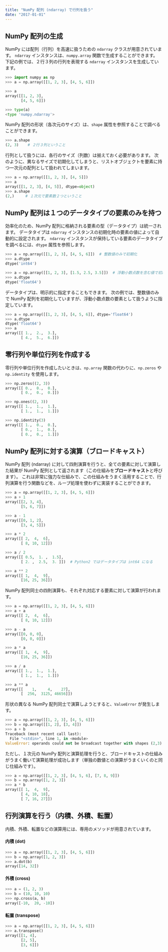 ```yaml
---
title: "NumPy 配列 (ndarray) で行列を扱う"
date: "2017-01-01"
---
```



NumPy 配列の生成
----

NumPy には配列（行列）を高速に扱うための `ndarray` クラスが用意されています。
`ndarray` インスタンスは、`numpy.array` 関数で生成することができます。
下記の例では、２行３列の行列を表現する `ndarray` インスタンスを生成しています。

~~~ python
>>> import numpy as np
>>> a = np.array([[1, 2, 3], [4, 5, 6]])

>>> a
array([[1, 2, 3],
       [4, 5, 6]])

>>> type(a)
<type 'numpy.ndarray'>
~~~

NumPy 配列の形状（各次元のサイズ）は、`shape` 属性を参照することで調べることができます。

~~~ python
>>> a.shape
(2, 3)    # ２行３列ということ
~~~

行列として扱うには、各行のサイズ（列数）は揃えておく必要があります。
次のように、異なるサイズで初期化してしまうと、リストオブジェクトを要素に持つ一次元の配列として扱われてしまいます。

~~~ python
>>> a = np.array([[1, 2, 3], [4, 5]])
>>> a
array([[1, 2, 3], [4, 5]], dtype=object)
>>> a.shape
(2,)     # １次元で要素数２つということ
~~~


NumPy 配列は１つのデータタイプの要素のみを持つ
----

効率化のため、NumPy 配列に格納される要素の型（データタイプ）は統一されます。
データタイプは `ndarray` インスタンスの初期化時の要素の値によって自動的に設定されます。
`ndarray` インスタンスが保持している要素のデータタイプを調べるには、`dtype` 属性を参照します。

~~~ python
>>> a = np.array([[1, 2, 3], [4, 5, 6]])  # 整数値のみで初期化
>>> a.dtype
dtype('int64')

>>> a = np.array([[1, 2, 3], [1.5, 2.5, 3.5]])  # 浮動小数点数を含む値で初期化
>>> a.dtype
dtype('float64')
~~~

データタイプは、明示的に指定することもできます。
次の例では、整数値のみで NumPy 配列を初期化していますが、浮動小数点数の要素として扱うように指定しています。

~~~ python
>>> a = np.array([[1, 2, 3], [4, 5, 6]], dtype='float64')
>>> a.dtype
dtype('float64')
>>> a
array([[ 1.,  2.,  3.],
       [ 4.,  5.,  6.]])
~~~


零行列や単位行列を作成する
----

零行列や単位行列を作成したいときは、`np.array` 関数の代わりに、`np.zeros` や `np.identity` を使用します。

~~~ python
>>> np.zeros((2, 3))
array([[ 0.,  0.,  0.],
       [ 0.,  0.,  0.]])

>>> np.ones((2, 3))
array([[ 1.,  1.,  1.],
       [ 1.,  1.,  1.]])

>>> np.identity(3)
array([[ 1.,  0.,  0.],
       [ 0.,  1.,  0.],
       [ 0.,  0.,  1.]])
~~~




NumPy 配列に対する演算（ブロードキャスト）
----

NumPy 配列 (ndarray) に対して四則演算を行うと、全ての要素に対して演算した結果が NumPy 配列として返されます（この仕組みを**ブロードキャスト**と呼びます）。
これは非常に強力な仕組みで、この仕組みをうまく活用することで、行列演算を行う関数などを、ループ処理を使わずに実装することができます。

~~~ python
>>> a = np.array([[1, 2, 3], [4, 5, 6]])
>>> a + 1
array([[2, 3, 4],
       [5, 6, 7]])

>>> a - 1
array([[0, 1, 2],
       [3, 4, 5]])

>>> a * 2
array([[ 2,  4,  6],
       [ 8, 10, 12]])

>>> a / 2
array([[ 0.5,  1. ,  1.5],
       [ 2. ,  2.5,  3. ]])  # Python2 ではデータタイプは int64 になる

>>> a ** 2
array([[ 1,  4,  9],
       [16, 25, 36]])
~~~

NumPy 配列同士の四則演算も、それぞれ対応する要素に対して演算が行われます。

~~~ python
>>> a = np.array([[1, 2, 3], [4, 5, 6]])
>>> a + a
array([[ 2,  4,  6],
       [ 8, 10, 12]])

>>> a - a
array([[0, 0, 0],
       [0, 0, 0]])

>>> a * a
array([[ 1,  4,  9],
       [16, 25, 36]])

>>> a / a
array([[ 1.,  1.,  1.],
       [ 1.,  1.,  1.]])

>>> a ** a
array([[    1,     4,    27],
       [  256,  3125, 46656]])
~~~

形状の異なる NumPy 配列同士で演算しようとすると、`ValueError` が発生します。


~~~ python
>>> a = np.array([[1, 2, 3], [4, 5, 6]])
>>> b = np.array([[1, 2], [3, 4]])
>>> a + b
Traceback (most recent call last):
  File "<stdin>", line 1, in <module>
ValueError: operands could not be broadcast together with shapes (2,3) (2,2)
~~~

ただし、１次元の NumPy 配列と演算処理を行うと、ブロードキャストの仕組みがうまく働いて演算処理が成功します（単独の数値との演算がうまくいくのと同じ仕組みです）。

~~~ python
>>> a = np.array([[1, 2, 3], [4, 5, 6], [7, 8, 9]])
>>> b = np.array([1, 2, 3])
>>> a * b
array([[ 1,  4,  9],
       [ 4, 10, 18],
       [ 7, 16, 27]])
~~~


行列演算を行う（内積、外積、転置）
----

内積、外積、転置などの演算用には、専用のメソッドが用意されています。


#### 内積 (dot)

~~~ python
>>> a = np.array([[1, 2, 3], [4, 5, 6]])
>>> b = np.array([1, 2, 3])
>>> a.dot(b)
array([14, 32])
~~~

#### 外積 (cross)

~~~ python
>>> a = (1, 2, 3)
>>> b = (10, 10, 10)
>>> np.cross(a, b)
array([-10,  20, -10])
~~~

#### 転置 (transpose)

~~~python
>>> a = np.array([[1, 2, 3], [4, 5, 6]])
>>> a.transpose()
array([[1, 4],
       [2, 5],
       [3, 6]])
~~~


